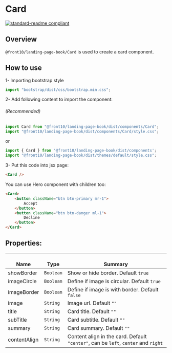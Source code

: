 # Card

[![standard-readme compliant](https://img.shields.io/badge/standard--readme-OK-green.svg?style=flat-square)](https://github.com/RichardLitt/standard-readme)

## Overview
`@front10/landing-page-book/Card` is used to create a card component.

## How to use
1- Importing bootstrap style

```js
import "bootstrap/dist/css/bootstrap.min.css";
```
2- Add following content to import the component:

###### (Recommended)
```js
import Card from "@front10/landing-page-book/dist/components/Card";
import "@front10/landing-page-book/dist/components/Card/style.css";
```
or

```js
import { Card } from '@front10/landing-page-book/dist/components';
import "@front10/landing-page-book/dist/themes/default/style.css";
```

3- Put this code into jsx page:
```html
<Card />
```
You can use Hero component with children too:
```html
<Card>
    <button className="btn btn-primary mr-1">
        Accept
    </button>
    <button className="btn btn-danger ml-1">
        Decline
    </button>
</Card>
```

## Properties:

| </br>Name   | </br>Type | </br>Summary                                                                                 | 
| ------------| - | ------------------------------------------------------------------------------------------------------ |
| showBorder      | `Boolean` | Show or hide border. Default `true` |
| imageCircle      | `Boolean` | Define if image is circular. Default `true` |
| imageBorder      | `Boolean` | Define if image is with border. Default `false` |
| image      | `String` | Image url. Default `""` |
| title      | `String` | Card title. Default `""` |
| subTitle      | `String` | Card subtitle. Default `""` |
| summary      | `String` | Card summary. Default `""` |
| contentAlign      | `String` | Content align in the card. Default `"center"`, can be `left`, `center` and `right` |
